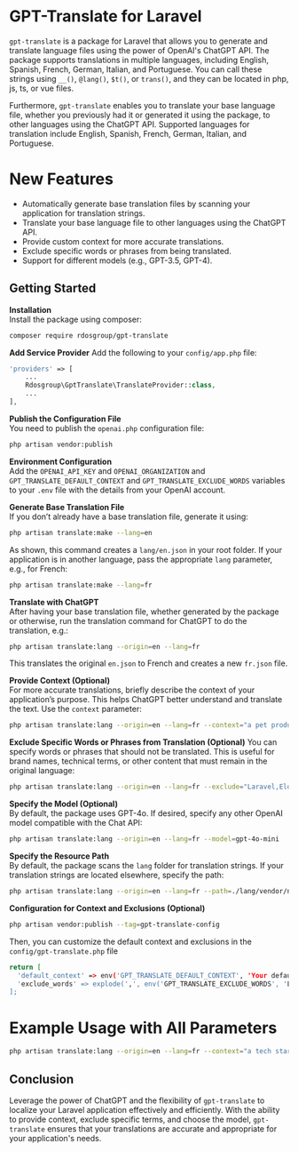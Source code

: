 # GPT-Translate for Laravel

`gpt-translate` is a package for Laravel that allows you to generate and translate language files using the power of OpenAI's ChatGPT API. The package supports translations in multiple languages, including English, Spanish, French, German, Italian, and Portuguese. You can call these strings using `__()`, `@lang()`, `$t()`, or `trans()`, and they can be located in php, js, ts, or vue files.

Furthermore, `gpt-translate` enables you to translate your base language file, whether you previously had it or generated it using the package, to other languages using the ChatGPT API. Supported languages for translation include English, Spanish, French, German, Italian, and Portuguese.


# New Features

- Automatically generate base translation files by scanning your application for translation strings.
- Translate your base language file to other languages using the ChatGPT API.
- Provide custom context for more accurate translations.
- Exclude specific words or phrases from being translated.
- Support for different models (e.g., GPT-3.5, GPT-4).

## Getting Started

**Installation**  
   Install the package using composer:
```bash
composer require rdosgroup/gpt-translate
```

**Add Service Provider**
Add the following to your `config/app.php` file:
```php
'providers' => [
    ...
    Rdosgroup\GptTranslate\TranslateProvider::class,
    ...
],
```


**Publish the Configuration File**  
You need to publish the `openai.php` configuration file:
```bash
php artisan vendor:publish
```


**Environment Configuration**  
Add the `OPENAI_API_KEY` and `OPENAI_ORGANIZATION` and `GPT_TRANSLATE_DEFAULT_CONTEXT` and `GPT_TRANSLATE_EXCLUDE_WORDS` variables to your `.env` file with the details from your OpenAI account.

**Generate Base Translation File**  
If you don’t already have a base translation file, generate it using:
```bash
php artisan translate:make --lang=en
```
As shown, this command creates a `lang/en.json` in your root folder. If your application is in another language, pass the appropriate `lang` parameter, e.g., for French:
```bash
php artisan translate:make --lang=fr
```

**Translate with ChatGPT**  
After having your base translation file, whether generated by the package or otherwise, run the translation command for ChatGPT to do the translation, e.g.:
```bash
php artisan translate:lang --origin=en --lang=fr
```
This translates the original `en.json` to French and creates a new `fr.json` file.

**Provide Context (Optional)**  
For more accurate translations, briefly describe the context of your application’s purpose. This helps ChatGPT better understand and translate the text. Use the `context` parameter:
```bash
php artisan translate:lang --origin=en --lang=fr --context="a pet product sales application"
```

**Exclude Specific Words or Phrases from Translation (Optional)**
You can specify words or phrases that should not be translated. This is useful for brand names, technical terms, or other content that must remain in the original language:
```bash
php artisan translate:lang --origin=en --lang=fr --exclude="Laravel,Eloquent,PHP"
```

**Specify the Model (Optional)**  
By default, the package uses GPT-4o. If desired, specify any other OpenAI model compatible with the Chat API:
```bash
php artisan translate:lang --origin=en --lang=fr --model=gpt-4o-mini
```

**Specify the Resource Path**  
By default, the package scans the `lang` folder for translation strings. If your translation strings are located elsewhere, specify the path:
```bash
php artisan translate:lang --origin=en --lang=fr --path=./lang/vendor/nova
```

**Configuration for Context and Exclusions (Optional)**  

```bash
php artisan vendor:publish --tag=gpt-translate-config
```

Then, you can customize the default context and exclusions in the `config/gpt-translate.php` file

```bash
return [
  'default_context' => env('GPT_TRANSLATE_DEFAULT_CONTEXT', 'Your default context here'),
  'exclude_words' => explode(',', env('GPT_TRANSLATE_EXCLUDE_WORDS', 'Laravel,Eloquent,PHP')),
];
```

# Example Usage with All Parameters

```bash
php artisan translate:lang --origin=en --lang=fr --context="a tech startup specializing in AI products" --exclude="ChatGPT,OpenAI,Laravel" --model=gpt-4 --path=./lang/vendor/nova
```

## Conclusion

Leverage the power of ChatGPT and the flexibility of `gpt-translate` to localize your Laravel application effectively and efficiently. With the ability to provide context, exclude specific terms, and choose the model, `gpt-translate` ensures that your translations are accurate and appropriate for your application's needs.

